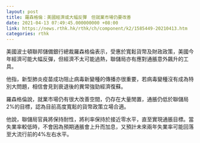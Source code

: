 ```yaml
---
layout: post
title: 羅森格倫：美國經濟或大幅反彈　但就業市場仍要改善
date: 2021-04-13 07:49:45.000000000 +08:00
link: https://news.rthk.hk/rthk/ch/component/k2/1585449-20210413.htm
categories: rthk
---
```


美國波士頓聯邦儲備銀行總裁羅森格倫表示，受惠於寬鬆貨幣及財政政策，美國今年經濟可能大幅反彈，但經濟不太可能過熱，聯儲局亦有應對通脹意外飆升的工具。

他指，新型肺炎疫苗成功阻止病毒新變種的傳播亦很重要，若病毒變種沒有成為特別大問題，相信會見到衰退後的異常強勁經濟復蘇。

羅森格倫說，就業市場仍有很大改善空間，仍存在大量閒置，通脹仍低於聯儲局2%的目標，認為目前高度寬鬆的貨幣政策立場合適。

他說，聯儲局官員將保持耐性，將利率保持於接近零水平，直至實現通脹目標。當失業率較低時，不會因為預期通脹會上升而加息，又預計未來兩年失業率可能回落至大流行前的4%左右水平。
